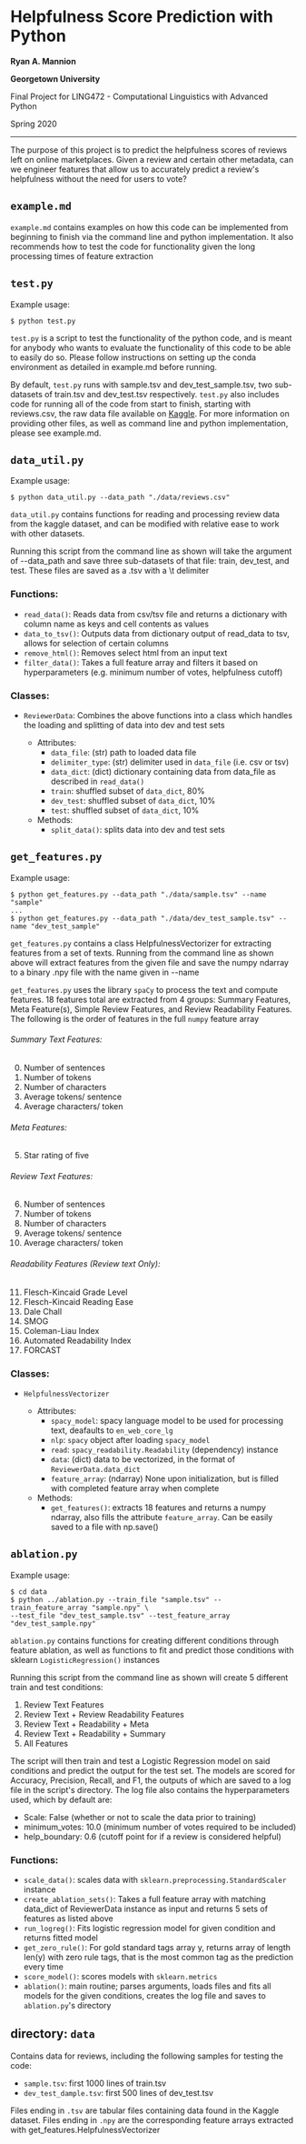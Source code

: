 # Helpfulness Score Prediction with Python

**Ryan A. Mannion**

**Georgetown University**

Final Project for LING472 - Computational Linguistics
with Advanced Python

Spring 2020

---
The purpose of this project is to predict the helpfulness scores of
reviews left on online marketplaces. Given a review and certain other
metadata, can we engineer features that allow us to accurately predict a
review's helpfulness without the need for users to vote? 

## `example.md`

`example.md` contains examples on how this code can be implemented from
beginning to finish via the command line and python implementation. It
also recommends how to test the code for functionality given the long
processing times of feature extraction

## `test.py`
Example usage: 

    $ python test.py

`test.py` is a script to test the functionality of the python code, and
is meant for anybody who wants to evaluate the functionality of this
code to be able to easily do so. Please follow instructions on setting
up the conda environment as detailed in example.md before running. 

By default, `test.py` runs with sample.tsv and dev_test_sample.tsv, two
sub-datasets of train.tsv and dev_test.tsv respectively. `test.py` also
includes code for running all of the code from start to finish, starting
with reviews.csv, the raw data file available on
[Kaggle](https://www.kaggle.com/snap/amazon-fine-food-reviews). For more
information on providing other files, as well as command line and python
implementation, please see example.md. 

## `data_util.py`
Example usage: 

    $ python data_util.py --data_path "./data/reviews.csv"

`data_util.py` contains functions for reading and processing review data
from the kaggle dataset, and can be modified with relative ease to work
with other datasets. 

Running this script from the command line as shown will take the
argument of --data_path and save three sub-datasets of that file: train,
dev_test, and test. These files are saved as a .tsv with a \t delimiter

### Functions:

- `read_data()`: Reads data from csv/tsv file and returns a dictionary
  with column name as keys and cell contents as values
- `data_to_tsv()`: Outputs data from dictionary output of read_data to
  tsv, allows for selection of certain columns
- `remove_html()`: Removes select html from an input text
- `filter_data()`: Takes a full feature array and filters it based on
  hyperparameters (e.g. minimum number of votes, helpfulness cutoff)
  
### Classes:
- `ReviewerData`: Combines the above functions into a class which
  handles the loading and splitting of data into dev and test sets
  
  - Attributes: 
    - `data_file`: (str) path to loaded data file
    - `delimiter_type`: (str) delimiter used in `data_file` (i.e. csv or
      tsv)
    - `data_dict`: (dict) dictionary containing data from data_file as
      described in `read_data()`
    - `train`: shuffled subset of `data_dict`, 80%
    - `dev_test`: shuffled subset of `data_dict`, 10%
    - `test`: shuffled subset of `data_dict`, 10%
  - Methods:
    - `split_data()`: splits data into dev and test sets 


## `get_features.py`
Example usage: 

    $ python get_features.py --data_path "./data/sample.tsv" --name "sample"
    ... 
    $ python get_features.py --data_path "./data/dev_test_sample.tsv" --name "dev_test_sample"

`get_features.py` contains a class HelpfulnessVectorizer for extracting
features from a set of texts. Running from the command line as shown
above will extract features from the given file and save the numpy
ndarray to a binary .npy file with the name given in --name

`get_features.py` uses the library `spaCy` to process the text and
compute features. 18 features total are extracted from 4 groups: Summary
Features, Meta Feature(s), Simple Review Features, and Review
Readability Features. The following is the order of features in the full
`numpy` feature array

###### Summary Text Features:

0. Number of sentences
1.  Number of tokens
2.  Number of characters
3.  Average tokens/ sentence
4.  Average characters/ token 

###### Meta Features:

5.  Star rating of five 

###### Review Text Features:

6.  Number of sentences
7.  Number of tokens
8.  Number of characters
9.  Average tokens/ sentence
10.  Average characters/ token

###### Readability Features (Review text Only):

11.  Flesch-Kincaid Grade Level
12.  Flesch-Kincaid Reading Ease
13.  Dale Chall
14.  SMOG
15.  Coleman-Liau Index
16.  Automated Readability Index
17.  FORCAST
  
### Classes:
- `HelpfulnessVectorizer`
  
  - Attributes: 
    - `spacy_model`: spacy language model to be used for processing
      text, deafaults to `en_web_core_lg`
    - `nlp`: `spacy` object after loading `spacy_model`
    - `read`: `spacy_readability.Readability` (dependency) instance
    - `data`: (dict) data to be vectorized, in the format of
      `ReviewerData.data_dict`
    - `feature_array`: (ndarray) None upon initialization, but is filled
      with completed feature array when complete
  - Methods:
    - `get_features()`: extracts 18 features and returns a numpy
      ndarray, also fills the attribute `feature_array`. Can be easily
      saved to a file with np.save()

## `ablation.py`
Example usage: 

    $ cd data
    $ python ../ablation.py --train_file "sample.tsv" --train_feature_array "sample.npy" \
    --test_file "dev_test_sample.tsv" --test_feature_array "dev_test_sample.npy"

`ablation.py` contains functions for creating different conditions
through feature ablation, as well as functions to fit and predict those
conditions with sklearn `LogisticRegression()` instances

Running this script from the command line as shown will create 5
different train and test conditions:

1. Review Text Features
2. Review Text + Review Readability Features
3. Review Text + Readability + Meta
4. Review Text + Readability + Summary
5. All Features

The script will then train and test a Logistic Regression model on said
conditions and predict the output for the test set. The models are
scored for Accuracy, Precision, Recall, and F1, the outputs of which are
saved to a log file in the script's directory. The log file also
contains the hyperparameters used, which by default are:

- Scale: False (whether or not to scale the data prior to training)
- minimum_votes: 10.0 (minimum number of votes required to be included)
- help_boundary: 0.6 (cutoff point for if a review is considered
  helpful)


### Functions:

- `scale_data()`: scales data with
  `sklearn.preprocessing.StandardScaler` instance
- `create_ablation_sets()`: Takes a full feature array with matching
  data_dict of ReviewerData instance as input and returns 5 sets of
  features as listed above
- `run_logreg()`: Fits logistic regression model for given condition and
  returns fitted model
- `get_zero_rule()`: For gold standard tags array y, returns array of
  length len(y) with zero rule tags, that is the most common tag as the
  prediction every time
- `score_model()`: scores models with `sklearn.metrics`
- `ablation()`: main routine; parses arguments, loads files and fits all
  models for the given conditions, creates the log file and saves to
  `ablation.py`'s directory 

## directory: `data`

Contains data for reviews, including the following samples for testing
the code:

- `sample.tsv`: first 1000 lines of train.tsv
- `dev_test_dample.tsv`: first 500 lines of dev_test.tsv

Files ending in `.tsv` are tabular files containing data found in the
Kaggle dataset. Files ending in `.npy` are the corresponding feature
arrays extracted with get_features.HelpfulnessVectorizer